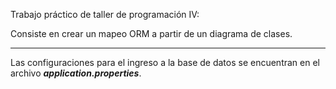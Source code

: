 Trabajo práctico de taller de programación IV:

Consiste en crear un mapeo ORM a partir de un diagrama de clases.

______

Las configuraciones para el ingreso a la base de datos se encuentran en el archivo ***application.properties***.
